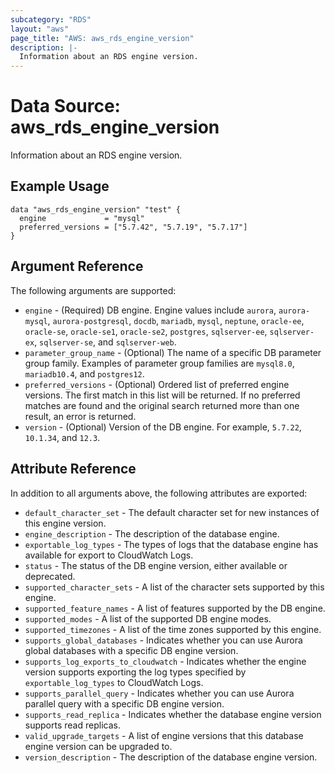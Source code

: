 ```yaml
---
subcategory: "RDS"
layout: "aws"
page_title: "AWS: aws_rds_engine_version"
description: |-
  Information about an RDS engine version.
---
```


# Data Source: aws_rds_engine_version

Information about an RDS engine version.

## Example Usage

```hcl
data "aws_rds_engine_version" "test" {
  engine             = "mysql"
  preferred_versions = ["5.7.42", "5.7.19", "5.7.17"]
}
```

## Argument Reference

The following arguments are supported:

* `engine` - (Required) DB engine. Engine values include `aurora`, `aurora-mysql`, `aurora-postgresql`, `docdb`, `mariadb`, `mysql`, `neptune`, `oracle-ee`, `oracle-se`, `oracle-se1`, `oracle-se2`, `postgres`, `sqlserver-ee`, `sqlserver-ex`, `sqlserver-se`, and `sqlserver-web`.
* `parameter_group_name` - (Optional) The name of a specific DB parameter group family. Examples of parameter group families are `mysql8.0`, `mariadb10.4`, and `postgres12`.
* `preferred_versions` - (Optional) Ordered list of preferred engine versions. The first match in this list will be returned. If no preferred matches are found and the original search returned more than one result, an error is returned.
* `version` - (Optional) Version of the DB engine. For example, `5.7.22`, `10.1.34`, and `12.3`.

## Attribute Reference

In addition to all arguments above, the following attributes are exported:

* `default_character_set` - The default character set for new instances of this engine version.
* `engine_description` - The description of the database engine.
* `exportable_log_types` - The types of logs that the database engine has available for export to CloudWatch Logs.
* `status` - The status of the DB engine version, either available or deprecated.
* `supported_character_sets` - A list of the character sets supported by this engine.
* `supported_feature_names` - A list of features supported by the DB engine.
* `supported_modes` - A list of the supported DB engine modes.
* `supported_timezones` - A list of the time zones supported by this engine.
* `supports_global_databases` - Indicates whether you can use Aurora global databases with a specific DB engine version.
* `supports_log_exports_to_cloudwatch` - Indicates whether the engine version supports exporting the log types specified by `exportable_log_types` to CloudWatch Logs.
* `supports_parallel_query` - Indicates whether you can use Aurora parallel query with a specific DB engine version.
* `supports_read_replica` - Indicates whether the database engine version supports read replicas.
* `valid_upgrade_targets` - A list of engine versions that this database engine version can be upgraded to.
* `version_description` - The description of the database engine version.
